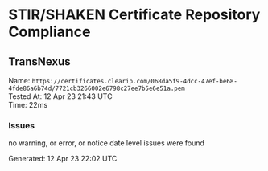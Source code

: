 # STIR/SHAKEN Certificate Repository Compliance

## TransNexus

Name: `https://certificates.clearip.com/068da5f9-4dcc-47ef-be68-4fde86a6b74d/7721cb3266002e6798c27ee7b5e6e51a.pem`\
Tested At: 12 Apr 23 21:43 UTC\
Time: 22ms

### Issues

no warning, or error, or notice date level issues were found

Generated: 12 Apr 23 22:02 UTC